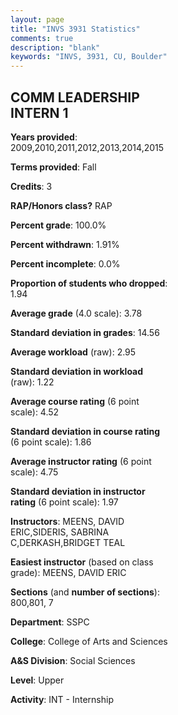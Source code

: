 ```yaml
---
layout: page
title: "INVS 3931 Statistics"
comments: true
description: "blank"
keywords: "INVS, 3931, CU, Boulder"
--- 
```

<head>
<script src="https://ajax.googleapis.com/ajax/libs/jquery/2.1.3/jquery.min.js"></script>
<script src="https://dl.dropboxusercontent.com/s/pc42nxpaw1ea4o9/highcharts.js?dl=0"></script>
<!-- <script src="../assets/js/highcharts.js"></script> -->
<style type="text/css">@font-face {
	font-family: "Bebas Neue";
	src: url(https://www.filehosting.org/file/details/544349/BebasNeue%20Regular.otf) format("opentype");
	}
	h1.Bebas { 
		font-family: "Bebas Neue", Verdana, Tahoma;
	}
</style>
</head>
<body>
	<div id="container" style="float: right; width: 45%; height: 88%; margin-left: 2.5%; margin-right: 2.5%;"></div>
	<script language="JavaScript">
		$(document).ready(function() {
		var chart = {type: 'column'};
		var title = {text: 'Grade Distribution'};
		var xAxis = {categories: ['A','B','C','D','F'],crosshair: true};
		var yAxis = {min: 0,title: {text: 'Percentage'}};
		var tooltip = {headerFormat: '<center><b><span style="font-size:20px">{point.key}</span></b></center>',
		               pointFormat: '<td style="padding:0"><b>{point.y:.1f}%</b></td>',
		               footerFormat: '</table>',shared: true,useHTML: true};
		var plotOptions = {column: {pointPadding: 0.0,borderWidth: 0}};  
		var credits = {enabled: false};var series= [{name: 'Percent',data: [81.19,17.82,0.99,0.0,0.0,]}];
		var json = {};
		json.chart = chart;
		json.title = title;
		json.tooltip = tooltip;
		json.xAxis = xAxis;
		json.yAxis = yAxis;  
		json.series = series;
		json.plotOptions = plotOptions;  
		json.credits = credits;
		$('#container').highcharts(json);
	});
	</script>
</body>
			   
## COMM LEADERSHIP INTERN 1

**Years provided**: 2009,2010,2011,2012,2013,2014,2015

**Terms provided**: Fall

**Credits**: 3

**RAP/Honors class?** RAP

**Percent grade**: 100.0%

**Percent withdrawn**: 1.91%

**Percent incomplete**: 0.0%

**Proportion of students who dropped**: 1.94

**Average grade** (4.0 scale): 3.78

**Standard deviation in grades**: 14.56

**Average workload** (raw): 2.95

**Standard deviation in workload** (raw): 1.22

**Average course rating** (6 point scale): 4.52

**Standard deviation in course rating** (6 point scale): 1.86

**Average instructor rating** (6 point scale): 4.75

**Standard deviation in instructor rating** (6 point scale): 1.97

**Instructors**: MEENS, DAVID ERIC,SIDERIS, SABRINA C,DERKASH,BRIDGET TEAL

**Easiest instructor** (based on class grade): MEENS, DAVID ERIC

**Sections** (and **number of sections**): 800,801, 7

**Department**: SSPC

**College**: College of Arts and Sciences

**A&S Division**: Social Sciences

**Level**: Upper

**Activity**: INT - Internship